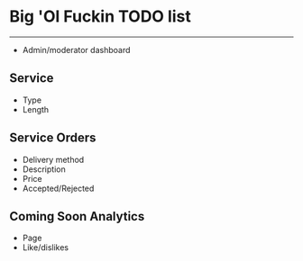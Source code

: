 # Big 'Ol Fuckin TODO list

---

 * Admin/moderator dashboard
   
Service 
---
 * Type
 * Length

Service Orders
---
 * Delivery method
 * Description
 * Price
 * Accepted/Rejected

Coming Soon Analytics
---
 * Page
 * Like/dislikes
